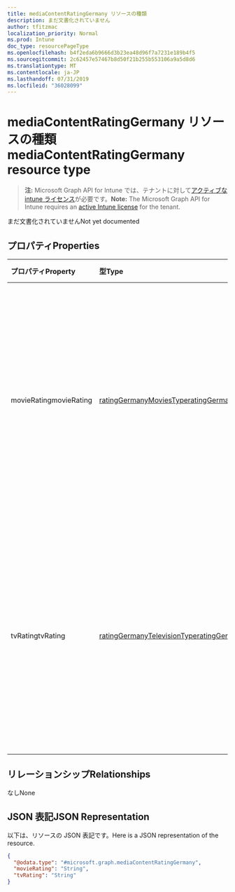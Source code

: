 ```yaml
---
title: mediaContentRatingGermany リソースの種類
description: まだ文書化されていません
author: tfitzmac
localization_priority: Normal
ms.prod: Intune
doc_type: resourcePageType
ms.openlocfilehash: b4f2eda6b9666d3b23ea48d96f7a7231e189b4f5
ms.sourcegitcommit: 2c62457e57467b8d50f21b255b553106a9a5d8d6
ms.translationtype: MT
ms.contentlocale: ja-JP
ms.lasthandoff: 07/31/2019
ms.locfileid: "36028099"
---
```

# <a name="mediacontentratinggermany-resource-type"></a><span data-ttu-id="d9ee0-103">mediaContentRatingGermany リソースの種類</span><span class="sxs-lookup"><span data-stu-id="d9ee0-103">mediaContentRatingGermany resource type</span></span>

> <span data-ttu-id="d9ee0-104">**注:** Microsoft Graph API for Intune では、テナントに対して[アクティブな intune ライセンス](https://go.microsoft.com/fwlink/?linkid=839381)が必要です。</span><span class="sxs-lookup"><span data-stu-id="d9ee0-104">**Note:** The Microsoft Graph API for Intune requires an [active Intune license](https://go.microsoft.com/fwlink/?linkid=839381) for the tenant.</span></span>

<span data-ttu-id="d9ee0-105">まだ文書化されていません</span><span class="sxs-lookup"><span data-stu-id="d9ee0-105">Not yet documented</span></span>

## <a name="properties"></a><span data-ttu-id="d9ee0-106">プロパティ</span><span class="sxs-lookup"><span data-stu-id="d9ee0-106">Properties</span></span>
|<span data-ttu-id="d9ee0-107">プロパティ</span><span class="sxs-lookup"><span data-stu-id="d9ee0-107">Property</span></span>|<span data-ttu-id="d9ee0-108">型</span><span class="sxs-lookup"><span data-stu-id="d9ee0-108">Type</span></span>|<span data-ttu-id="d9ee0-109">説明</span><span class="sxs-lookup"><span data-stu-id="d9ee0-109">Description</span></span>|
|:---|:---|:---|
|<span data-ttu-id="d9ee0-110">movieRating</span><span class="sxs-lookup"><span data-stu-id="d9ee0-110">movieRating</span></span>|[<span data-ttu-id="d9ee0-111">ratingGermanyMoviesType</span><span class="sxs-lookup"><span data-stu-id="d9ee0-111">ratingGermanyMoviesType</span></span>](../resources/intune-deviceconfig-ratinggermanymoviestype.md)|<span data-ttu-id="d9ee0-112">ドイツ向けに選択されている映画のレーティング。</span><span class="sxs-lookup"><span data-stu-id="d9ee0-112">Movies rating selected for Germany.</span></span> <span data-ttu-id="d9ee0-113">可能な値は、`allAllowed`、`allBlocked`、`general`、`agesAbove6`、`agesAbove12`、`agesAbove16`、`adults` です。</span><span class="sxs-lookup"><span data-stu-id="d9ee0-113">Possible values are: `allAllowed`, `allBlocked`, `general`, `agesAbove6`, `agesAbove12`, `agesAbove16`, `adults`.</span></span>|
|<span data-ttu-id="d9ee0-114">tvRating</span><span class="sxs-lookup"><span data-stu-id="d9ee0-114">tvRating</span></span>|[<span data-ttu-id="d9ee0-115">ratingGermanyTelevisionType</span><span class="sxs-lookup"><span data-stu-id="d9ee0-115">ratingGermanyTelevisionType</span></span>](../resources/intune-deviceconfig-ratinggermanytelevisiontype.md)|<span data-ttu-id="d9ee0-116">ドイツ向けに選択されているテレビのレーティング。</span><span class="sxs-lookup"><span data-stu-id="d9ee0-116">TV rating selected for Germany.</span></span> <span data-ttu-id="d9ee0-117">可能な値は、`allAllowed`、`allBlocked`、`general`、`agesAbove6`、`agesAbove12`、`agesAbove16`、`adults` です。</span><span class="sxs-lookup"><span data-stu-id="d9ee0-117">Possible values are: `allAllowed`, `allBlocked`, `general`, `agesAbove6`, `agesAbove12`, `agesAbove16`, `adults`.</span></span>|

## <a name="relationships"></a><span data-ttu-id="d9ee0-118">リレーションシップ</span><span class="sxs-lookup"><span data-stu-id="d9ee0-118">Relationships</span></span>
<span data-ttu-id="d9ee0-119">なし</span><span class="sxs-lookup"><span data-stu-id="d9ee0-119">None</span></span>

## <a name="json-representation"></a><span data-ttu-id="d9ee0-120">JSON 表記</span><span class="sxs-lookup"><span data-stu-id="d9ee0-120">JSON Representation</span></span>
<span data-ttu-id="d9ee0-121">以下は、リソースの JSON 表記です。</span><span class="sxs-lookup"><span data-stu-id="d9ee0-121">Here is a JSON representation of the resource.</span></span>
<!-- {
  "blockType": "resource",
  "@odata.type": "microsoft.graph.mediaContentRatingGermany"
}
-->
``` json
{
  "@odata.type": "#microsoft.graph.mediaContentRatingGermany",
  "movieRating": "String",
  "tvRating": "String"
}
```




